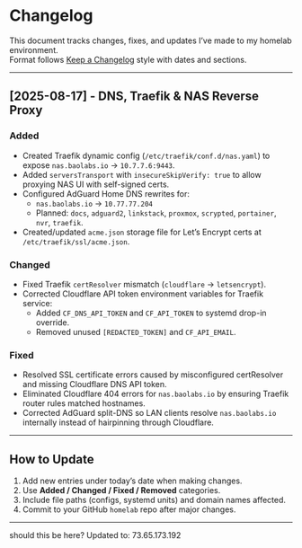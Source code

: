 # Changelog

This document tracks changes, fixes, and updates I’ve made to my homelab environment.  
Format follows [Keep a Changelog](https://keepachangelog.com/en/1.1.0/) style with dates and sections.

---

## [2025-08-17] - DNS, Traefik & NAS Reverse Proxy

### Added

- Created Traefik dynamic config (`/etc/traefik/conf.d/nas.yaml`) to expose `nas.baolabs.io` → `10.7.7.6:9443`.
- Added `serversTransport` with `insecureSkipVerify: true` to allow proxying NAS UI with self-signed certs.
- Configured AdGuard Home DNS rewrites for:
  - `nas.baolabs.io` → `10.77.77.204`
  - Planned: `docs`, `adguard2`, `linkstack`, `proxmox`, `scrypted`, `portainer`, `nvr`, `traefik`.
- Created/updated `acme.json` storage file for Let’s Encrypt certs at `/etc/traefik/ssl/acme.json`.

### Changed

- Fixed Traefik `certResolver` mismatch (`cloudflare` → `letsencrypt`).
- Corrected Cloudflare API token environment variables for Traefik service:
  - Added `CF_DNS_API_TOKEN` and `CF_API_TOKEN` to systemd drop-in override.
  - Removed unused `[REDACTED_TOKEN]` and `CF_API_EMAIL`.

### Fixed

- Resolved SSL certificate errors caused by misconfigured certResolver and missing Cloudflare DNS API token.
- Eliminated Cloudflare 404 errors for `nas.baolabs.io` by ensuring Traefik router rules matched hostnames.
- Corrected AdGuard split-DNS so LAN clients resolve `nas.baolabs.io` internally instead of hairpinning through Cloudflare.

---

## How to Update

1. Add new entries under today’s date when making changes.  
2. Use **Added / Changed / Fixed / Removed** categories.  
3. Include file paths (configs, systemd units) and domain names affected.  
4. Commit to your GitHub `homelab` repo after major changes.

---

should this be here? Updated to: 73.65.173.192

